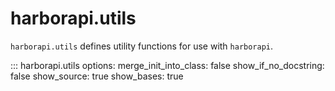 # harborapi.utils

`harborapi.utils` defines utility functions for use with `harborapi`.

::: harborapi.utils
    options:
        merge_init_into_class: false
        show_if_no_docstring: false
        show_source: true
        show_bases: true
